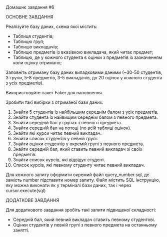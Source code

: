 Домашнє завдання #6

ОСНОВНЕ ЗАВДАННЯ

Реалізуйте базу даних, схема якої містить:

- Таблиця студентів;
- Таблицю груп;
- Таблицю викладачів;
- Таблицю предметів із вказівкою викладача, який читає предмет;
- Таблицю, де у кожного студента є оцінки з предметів із зазначенням коли оцінку отримано;

Заповніть отриману базу даних випадковими даними (~30-50 студентів, 3 групи, 5-8 предметів, 
3-5 викладачів, до 20 оцінок у кожного студента з усіх предметів). 

Використовуйте пакет Faker для наповнення.

Зробити такі вибірки з отриманої бази даних:

1) Знайти 5 студентів із найбільшим середнім балом з усіх предметів.
2) Знайти студента із найвищим середнім балом з певного предмета.
3) Знайти середній бал у групах з певного предмета.
4) Знайти середній бал на потоці (по всій таблиці оцінок).
5) Знайти які курси читає певний викладач.
6) Знайти список студентів у певній групі.
7) Знайти оцінки студентів у окремій групі з певного предмета.
8) Знайти середній бал, який ставить певний викладач зі своїх предметів.
9) Знайти список курсів, які відвідує студент.
10) Список курсів, які певному студенту читає певний викладач.


Для кожного запиту оформити окремий файл query_number.sql, де замість number підставити номер запиту. 
Файл містить SQL інструкцію, яку можна виконати як у терміналі бази даних, так і через cursor.execute(sql)



ДОДАТКОВЕ ЗАВДАННЯ

Для додаткового завдання зробіть такі запити підвищеної складності:

- Середній бал, який певний викладач ставить певному студентові.
- Оцінки студентів у певній групі з певного предмета на останньому занятті.
